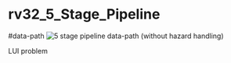 # rv32_5_Stage_Pipeline

#data-path
![5 stage pipeline data-path (without hazard handling)]([image_url](https://github.com/Rohan7Gupta/rv32_5_Stage_Pipeline/blob/main/RV32%205-stage%20pipeline%20data-path.png)https://github.com/Rohan7Gupta/rv32_5_Stage_Pipeline/blob/main/RV32%205-stage%20pipeline%20data-path.png)

LUI problem